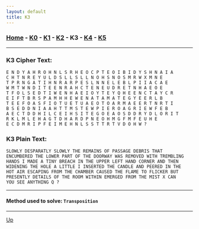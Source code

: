 ```yaml
---
layout: default
title: K3
---
```


### [Home](../README.md) - [K0](./K0.md) - [K1](./K1.md) - [K2](./K2.md) - K3 - [K4](./K4.md) - [K5](./K5.md)

---

### K3 Cipher Text:

```
E N D Y A H R O H N L S R H E O C P T E O I B I D Y S H N A I A
C H T N R E Y U L D S L L S L L N O H S N O S M R W X M N E
T P R N G A T I H N R A R P E S L N N E L E B L P I I A C A E
W M T W N D I T E E N R A H C T E N E U D R E T N H A E O E
T F O L S E D T I W E N H A E I O Y T E Y Q H E E N C T A Y C R
E I F T B R S P A M H H E W E N A T A M A T E G Y E E R L B
T E E F O A S F I O T U E T U A E O T O A R M A E E R T N R T I
B S E D D N I A A H T T M S T E W P I E R O A G R I E W F E B
A E C T D D H I L C E I H S I T E G O E A O S D D R Y D L O R I T
R K L M L E H A G T D H A R D P N E O H M G F M F E U H E
E C D M R I P F E I M E H N L S S T T R T V D O H W ?
```

### K3 Plain Text:

```
SLOWLY DESPARATLY SLOWLY THE REMAINS OF PASSAGE DEBRIS THAT
ENCUMBERED THE LOWER PART OF THE DOORWAY WAS REMOVED WITH TREMBLING
HANDS I MADE A TINY BREACH IN THE UPPER LEFT HAND CORNER AND THEN
WIDENING THE HOLE A LITTLE I INSERTED THE CANDLE AND PEERED IN THE
HOT AIR ESCAPING FROM THE CHAMBER CAUSED THE FLAME TO FLICKER BUT
PRESENTLY DETAILS OF THE ROOM WITHIN EMERGED FROM THE MIST X CAN
YOU SEE ANYTHING Q ?
```

---

#### Method used to solve: ```Transposition```

---

[Up](../README.md)

